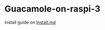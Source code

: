 # Guacamole-on-raspi-3
Install guide on [Install.md](https://github.com/Gaeel/Guacamole-on-raspi-3/blob/master/Install.md)
